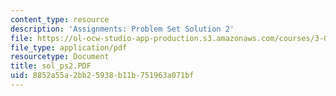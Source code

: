 ```yaml
---
content_type: resource
description: 'Assignments: Problem Set Solution 2'
file: https://ol-ocw-studio-app-production.s3.amazonaws.com/courses/3-00-thermodynamics-of-materials-fall-2002/8852a55a2bb25938b11b751963a071bf_sol_ps2.PDF
file_type: application/pdf
resourcetype: Document
title: sol_ps2.PDF
uid: 8852a55a-2bb2-5938-b11b-751963a071bf
---
```

